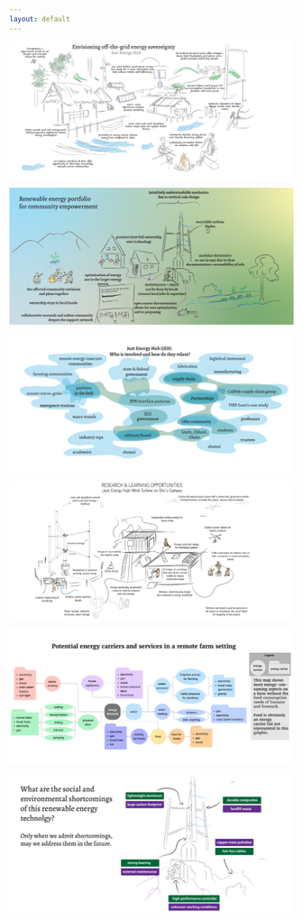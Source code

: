 ```yaml
---
layout: default
---
```

![](media/JEH-illustrations-ALL-collection-01.png)

![](media/JEH-illustrations-ALL-collection-02.png)



![](media/JEH-illustrations-ALL-collection-03.png)

![](media/JEH-illustrations-ALL-collection-04.png)

![](media/JEH-illustrations-ALL-collection-05.png)

![](media/JEH-illustrations-ALL-collection-06.png)

